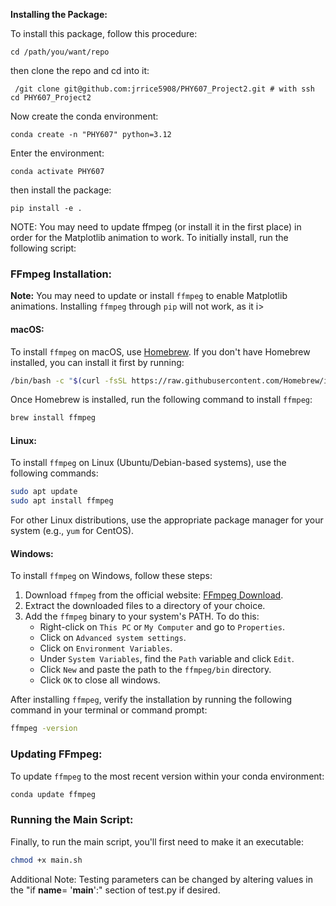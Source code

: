 __Installing the Package:__

To install this package, follow this procedure: 

```
cd /path/you/want/repo 
```

then clone the repo and cd into it:

```
 /git clone git@github.com:jrrice5908/PHY607_Project2.git # with ssh
cd PHY607_Project2
```

Now create the conda environment:


```
conda create -n "PHY607" python=3.12
```

Enter the environment:

```
conda activate PHY607
```
then install the package:

```
pip install -e .
```
NOTE: You may need to update ffmpeg (or install it in the first place) in order for the Matplotlib animation to work. To initially install, run the following script:

### FFmpeg Installation:

**Note:** You may need to update or install `ffmpeg` to enable Matplotlib animations. Installing `ffmpeg` through `pip` will not work, as it i>

#### macOS:
To install `ffmpeg` on macOS, use [Homebrew](https://brew.sh/). If you don't have Homebrew installed, you can install it first by running:

```bash
/bin/bash -c "$(curl -fsSL https://raw.githubusercontent.com/Homebrew/install/HEAD/install.sh)"
```

Once Homebrew is installed, run the following command to install `ffmpeg`:

```bash
brew install ffmpeg
```
#### Linux:
To install `ffmpeg` on Linux (Ubuntu/Debian-based systems), use the following commands:

```bash
sudo apt update
sudo apt install ffmpeg
```

For other Linux distributions, use the appropriate package manager for your system (e.g., `yum` for CentOS).

#### Windows:
To install `ffmpeg` on Windows, follow these steps:
1. Download `ffmpeg` from the official website: [FFmpeg Download](https://ffmpeg.org/download.html).
2. Extract the downloaded files to a directory of your choice.
3. Add the `ffmpeg` binary to your system's PATH. To do this:
   - Right-click on `This PC` or `My Computer` and go to `Properties`.
   - Click on `Advanced system settings`.
   - Click on `Environment Variables`.
   - Under `System Variables`, find the `Path` variable and click `Edit`.
   - Click `New` and paste the path to the `ffmpeg/bin` directory.
   - Click `OK` to close all windows.

After installing `ffmpeg`, verify the installation by running the following command in your terminal or command prompt:

```bash
ffmpeg -version
```

### Updating FFmpeg:
To update `ffmpeg` to the most recent version within your conda environment:

```bash
conda update ffmpeg
```

### Running the Main Script:
Finally, to run the main script, you'll first need to make it an executable:

```bash
chmod +x main.sh
```


Additional Note: Testing parameters can be changed by altering values in the "if __name__= '__main__':" section of test.py if desired.
